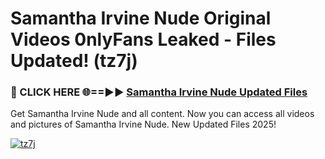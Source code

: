 # Samantha Irvine Nude Original Videos 0nlyFans Leaked - Files Updated! (tz7j)

<h3>🔴 CLICK HERE 🌐==►► <a href="https://tinyurl.com/y5r63du9" rel="nofollow">Samantha Irvine Nude Updated Files</a></h3>

Get Samantha Irvine Nude and all content. Now you can access all videos and pictures of Samantha Irvine Nude. New Updated Files 2025!

[![tz7j](https://i.imgur.com/UVo9nyh.gif)](https://tinyurl.com/y5r63du9)